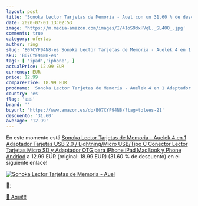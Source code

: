 ```yaml
---
layout: post
title: 'Sonoka Lector Tarjetas de Memoria - Auel con un 31.60 % de descuento'
date: 2020-07-01 13:02:53
image: 'https://m.media-amazon.com/images/I/41oS9dxHVqL._SL400_.jpg'
comments: true
category: ofertas
author: ring
slug: 'B07CYF94N8-es Sonoka Lector Tarjetas de Memoria - Auelek 4 en 1...'
sku: 'B07CYF94N8-es'
tags: [ 'ipad','iphone', ]
actualPrice: 12.99 EUR
currency: EUR
price: 12.99
comparePrice: 18.99 EUR
prodname: 'Sonoka Lector Tarjetas de Memoria - Auelek 4 en 1 Adaptador Tarjetas USB 2.0 / Lightning/Micro USB/Tipo C Conector  Lector Tarjetas Micro SD y Adaptador OTG para iPhone  iPad  MacBook y Phone Andriod'
country: 'es'
flag: '🇪🇸'
brand: ''
buyurl: 'https://www.amazon.es/dp/B07CYF94N8/?tag=tolees-21'
descuento: '31.60'
average: '12.99'
---
```


En este momento está [Sonoka Lector Tarjetas de Memoria - Auelek 4 en 1 Adaptador Tarjetas USB 2.0 / Lightning/Micro USB/Tipo C Conector  Lector Tarjetas Micro SD y Adaptador OTG para iPhone  iPad  MacBook y Phone Andriod](https://www.amazon.es/dp/B07CYF94N8/?tag=tolees-21) a 12.99 EUR (original: 18.99 EUR) (31.60 %  de descuento) en el siguiente enlace!

[![Sonoka Lector Tarjetas de Memoria - Auel](https://m.media-amazon.com/images/I/41oS9dxHVqL._SL400_.jpg)](https://www.amazon.es/dp/B07CYF94N8/?tag=tolees-21)

🔎:


[🛒 Aquí!!!](https://www.amazon.es/dp/B07CYF94N8/?tag=tolees-21)
